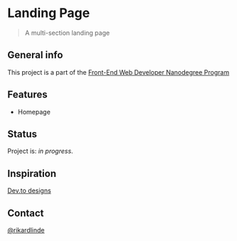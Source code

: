 # Landing Page
> A multi-section landing page


## General info
This project is a part of the [Front-End Web Developer Nanodegree Program](https://www.udacity.com/course/front-end-web-developer-nanodegree--nd0011)


## Features

* Homepage


## Status
Project is: _in progress_. 


## Inspiration
[Dev.to designs](https://dev.to)

## Contact
[@rikardlinde](https://github.com/rikardlinde)
